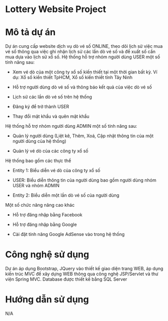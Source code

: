 # Lottery Website Project
# Mô tả dự án
Dự án cung cấp website dịch vụ dò vé số ONLINE, theo dõi lịch sử việc mua vé số thông qua việc ghi nhận lịch sử các lần dò vé số và đề xuất số cần mua dựa vào lịch sử xổ số. 
Hệ thống hỗ trợ nhóm người dùng USER một số tính năng sau:
- Xem vé dò của một công ty xổ số kiến thiết tại một thời gian bất kỳ. Ví dụ: Xổ số kiến thiết TpHCM, Xổ số kiến thiết tỉnh Tây Ninh

- Hỗ trợ người dùng dò vé số và thông báo kết quả của việc dò vé số

- Lịch sử các lần dò vé số trên hệ thống

- Đăng ký để trở thành USER

- Thay đổi mật khẩu và quên mật khẩu

Hệ thống hỗ trợ nhóm người dùng ADMIN một số tính năng sau:
- Quản lý người dùng (Liệt kê, Thêm, Xoá, Cập nhật thông tin của một người dùng của hệ thống)

- Quản lý vé dò của các công ty xổ số

Hệ thống bao gồm các thực thể
- Entity 1: Biểu diễn vé dò của công ty xổ số

- USER: Biểu diễn thông tin của người dùng bao gồm người dùng nhóm USER và nhóm ADMIN

- Entity 2: Biểu diễn một lần dò vé số của người dùng

Một số chức năng nâng cao khác 
- Hỗ trợ đăng nhập bằng Facebook

- Hỗ trợ đăng nhập bằng Google

- Cài đặt tính năng Google AdSense vào trong hệ thống
# Công nghệ sử dụng
Dự án áp dụng Bootstrap, JQuery vào thiết kế giao diện trang WEB, áp dụng kiến trúc MVC để xây dựng WEB thông qua công nghệ JSP/Servlet và thư viện Spring MVC. Database được thiết kế bằng SQL Server

# Hướng dẫn sử dụng
N/A

